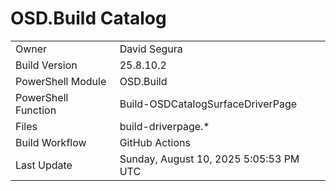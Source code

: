 ﻿# OSD.Build Catalog

| | |
|-|-|
| Owner | David Segura |
| Build Version | 25.8.10.2 |
| PowerShell Module | OSD.Build |
| PowerShell Function | Build-OSDCatalogSurfaceDriverPage |
| Files | build-driverpage.* |
| Build Workflow | GitHub Actions |
| Last Update | Sunday, August 10, 2025 5:05:53 PM UTC |
